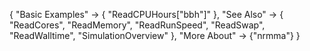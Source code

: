 {
  "Basic Examples" -> {
    "ReadCPUHours[\"bbh\"]"
    },
  "See Also" -> {
   "ReadCores",
   "ReadMemory",
   "ReadRunSpeed",
   "ReadSwap",
   "ReadWalltime",
   "SimulationOverview"
   },
  "More About" -> {"nrmma"}
}
